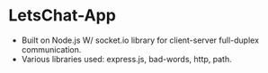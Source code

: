 # LetsChat-App
* Built on Node.js W/ socket.io library for client-server full-duplex communication.
* Various libraries used: express.js, bad-words, http, path.
